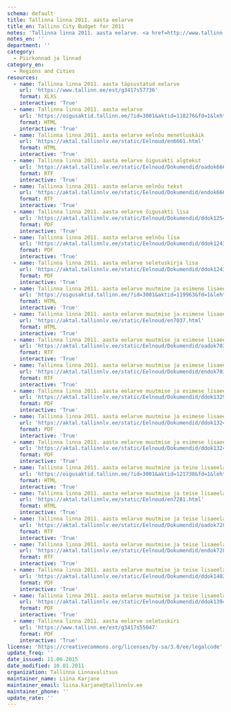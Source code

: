```yaml
---
schema: default
title: Tallinna linna 2011. aasta eelarve
title_en: Tallinn City Budget for 2011
notes: 'Tallinna linna 2011. aasta eelarve. <a href=http://www.tallinn.ee/eelarve>Tallinna eelarved</a>.'
notes_en: ''
department: ''
category:
  - Piirkonnad ja linnad
category_en:
  - Regions and Cities
resources:
  - name: Tallinna linna 2011. aasta täpsustatud eelarve
    url: 'https://www.tallinn.ee/est/g3417s57736'
    format: XLXS
    interactive: 'True'
  - name: Tallinna linna 2011. aasta eelarve
    url: 'https://oigusaktid.tallinn.ee/?id=3001&aktid=118276&fd=1&leht=1&q_sort=elex_akt.akt_vkp'
    format: HTML
    interactive: 'True'
  - name: Tallinna linna 2011. aasta eelarve eelnõu menetluskäik
    url: 'https://aktal.tallinnlv.ee/static/Eelnoud/en6661.html'
    format: HTML
    interactive: 'True'
  - name: Tallinna linna 2011. aasta eelarve õigusakti algtekst
    url: 'https://aktal.tallinnlv.ee/static/Eelnoud/Dokumendid/oadok6661.htm'
    format: RTF
    interactive: 'True'
  - name: Tallinna linna 2011. aasta eelarve eelnõu tekst
    url: 'https://aktal.tallinnlv.ee/static/Eelnoud/Dokumendid/endok6661.htm'
    format: RTF
    interactive: 'True'
  - name: Tallinna linna 2011. aasta eelarve õigusakti lisa
    url: 'https://aktal.tallinnlv.ee/static/Eelnoud/Dokumendid/ddok12542.xls'
    format: PDF
    interactive: 'True'
  - name: Tallinna linna 2011. aasta eelarve eelnõu lisa
    url: 'https://aktal.tallinnlv.ee/static/Eelnoud/Dokumendid/ddok12434.xls'
    format: PDF
    interactive: 'True'
  - name: Tallinna linna 2011. aasta eelarve seletuskirja lisa
    url: 'https://aktal.tallinnlv.ee/static/Eelnoud/Dokumendid/ddok12435.xls'
    format: PDF
    interactive: 'True'
  - name: Tallinna linna 2011. aasta eelarve muutmine ja esimene lisaeelarve
    url: 'https://oigusaktid.tallinn.ee/?id=3001&aktid=119963&fd=1&leht=1&q_sort=elex_akt.akt_vkp'
    format: HTML
    interactive: 'True'
  - name: Tallinna linna 2011. aasta eelarve muutmise ja esimese lisaeelarve eelnõu menetluskäik
    url: 'https://aktal.tallinnlv.ee/static/Eelnoud/en7037.html'
    format: HTML
    interactive: 'True'
  - name: Tallinna linna 2011. aasta eelarve muutmise ja esimese lisaeelarve õigusakti algtekst
    url: 'https://aktal.tallinnlv.ee/static/Eelnoud/Dokumendid/oadok7037.pdf'
    format: RTF
    interactive: 'True'
  - name: Tallinna linna 2011. aasta eelarve muutmise ja esimese lisaeelarve eelnõu tekst
    url: 'https://aktal.tallinnlv.ee/static/Eelnoud/Dokumendid/endok7037.rtf'
    format: RTF
    interactive: 'True'
  - name: Tallinna linna 2011. aasta eelarve muutmise ja esimese lisaeelarve õigusakti lisa
    url: 'https://aktal.tallinnlv.ee/static/Eelnoud/Dokumendid/ddok13293.pdf'
    format: PDF
    interactive: 'True'
  - name: Tallinna linna 2011. aasta eelarve muutmise ja esimese lisaeelarve eelnõu lisa
    url: 'https://aktal.tallinnlv.ee/static/Eelnoud/Dokumendid/ddok13248.pdf'
    format: PDF
    interactive: 'True'
  - name: Tallinna linna 2011. aasta eelarve muutmise ja esimese lisaeelarve seletuskirja lisa
    url: 'https://aktal.tallinnlv.ee/static/Eelnoud/Dokumendid/ddok13249.pdf'
    format: PDF
    interactive: 'True'
  - name: Tallinna linna 2011. aasta eelarve muutmine ja teine lisaeelarve
    url: 'https://oigusaktid.tallinn.ee/?id=3001&aktid=121738&fd=1&leht=1&q_sort=elex_akt.akt_vkp'
    format: HTML
    interactive: 'True'
  - name: Tallinna linna 2011. aasta eelarve muutmise ja teise lisaeelarve eelnõu menetluskäik
    url: 'https://aktal.tallinnlv.ee/static/Eelnoud/en7281.html'
    format: HTML
    interactive: 'True'
  - name: Tallinna linna 2011. aasta eelarve muutmise ja teise lisaeelarve õigusakti algtekst
    url: 'https://aktal.tallinnlv.ee/static/Eelnoud/Dokumendid/oadok7281.rtf'
    format: RTF
    interactive: 'True'
  - name: Tallinna linna 2011. aasta eelarve muutmise ja teise lisaeelarve eelnõu tekst
    url: 'https://aktal.tallinnlv.ee/static/Eelnoud/Dokumendid/endok7281.rtf'
    format: RTF
    interactive: 'True'
  - name: Tallinna linna 2011. aasta eelarve muutmise ja teise lisaeelarve õigusakti lisa
    url: 'https://aktal.tallinnlv.ee/static/Eelnoud/Dokumendid/ddok14022.pdf'
    format: PDF
    interactive: 'True'
  - name: Tallinna linna 2011. aasta eelarve muutmise ja teise lisaeelarve eelnõu lisa
    url: 'https://aktal.tallinnlv.ee/static/Eelnoud/Dokumendid/ddok13940.pdf'
    format: PDF
    interactive: 'True'
  - name: Tallinna linna 2011. aasta eelarve seletuskiri
    url: 'https://www.tallinn.ee/est/g3417s55047'
    format: PDF
    interactive: 'True'
license: 'https://creativecommons.org/licenses/by-sa/3.0/ee/legalcode'
update_freq: ''
date_issued: 11.06.2015
date_modified: 10.01.2011
organization: Tallinna Linnavalitsus
maintainer_name: Liina Karjane
maintainer_email: liina.karjane@tallinnlv.ee
maintainer_phone: ''
update_rate: ''
---
```

